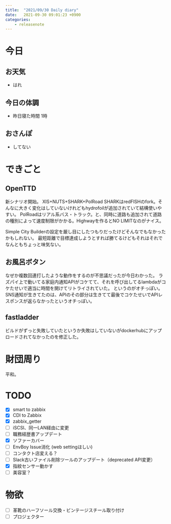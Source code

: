 ```yaml
---
title:  "2021/09/30 Daily diary"
date:   2021-09-30 09:01:23 +0900
categories:
	- releasenote
---
```

# 今日

## お天気

* はれ

## 今日の体調

* 昨日寝た時間 1時

## おさんぽ

* してない

# できごと

## OpenTTD

新シナリオ開始。 XIS+NUTS+SHARK+PolRoad
SHARKはredFISHのfork。そんなに大きく変化はしていないけれどもhydrofoilが追加されていて結構使いやすい。
PolRoadはリアル系バス・トラック。と、同時に道路も追加されて道路の種別によって速度制限がかかる。Highwayを作るとNO LIMITなのがナイス。

Simple City Builderの設定を厳し目にしたつもりだったけどそんなでもなかったかもしれない。
最短距離で目標達成しようとすれば勝てるけどもそれはそれでなんともちょっと味気ない。

## お風呂ボタン

なぜか複数回連打したような動作をするのが不思議だったが今日わかった。
ラズパイ上で動いてる家庭内通知APIがコケてて、それを呼び出してるlambdaがコケたせいで適当に時間を開けてリトライされていた。
というのがオチっぽい。SNS通知が生きてたのは、APIのその部分は生きてて最後でコケたせいでAPIレスポンスが返らなかったというオチっぽい。

## fastladder

ビルドがずっと失敗していたというか失敗はしていないがdockerhubにアップロードされてなかったのを修正した。

# 財団周り

平和。

# TODO 

- [x] smart to zabbix
- [x] CDI to Zabbix
- [x] zabbix_getter
- [ ] iSCSI、同一LAN経由に変更
- [ ] 職務経歴書アップデート
- [x] ソファーカバー
- [ ] EnvBoy Issue消化 (web settingほしい)
- [ ] コンタクト店変える？
- [ ] Slack古いファイル削除ツールのアップデート（deprecated API変更）
- [x] 指紋センサー動かす
- [ ] 美容室？

# 物欲

- [ ] 革靴のハーフソール交換・ビンテージスチール取り付け
- [ ] プロジェクター
